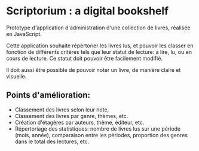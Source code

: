 # Scriptorium : a digital bookshelf

Prototype d'application d'administration d'une collection de livres, réalisée en JavaScript.

Cette application souhaite répertorier les livres lus, et pouvoir les classer en fonction de différents critères tels que leur statut de lecture: à lire, lu, ou en cours de lecture. Ce statut doit pouvoir être facilement modifié.

Il doit aussi être possible de pouvoir noter un livre, de manière claire et visuelle.


## Points d'amélioration:
- Classement des livres selon leur note,
- Classement des livres par genre, thèmes, etc.
- Création d'étagères par auteurs, thème, éditeur, etc.
- Répertoriage des statistiques: nombre de livres lus sur une période (mois, année), comparaison entre les périodes, proportion des genres dans le total des lectures, etc.


